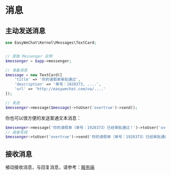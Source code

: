 # 消息

## 主动发送消息

```php
use EasyWeChat\Kernel\Messages\TextCard;


// 获取 Messenger 实例
$messenger = $app->messenger;

// 准备消息
$message = new TextCard([
    'title' => '你的请假单审批通过', 
    'description' => '单号：1928373, ....', 
    'url' => 'http://easywechat.com/oa/....'
]);

// 发送
$messenger->message($message)->toUser('overtrue')->send();

```

你也可以很方便的发送普通文本消息：

```php
$messenger->message('你的请假单（单号：1928373）已经审批通过！')->toUser('overtrue')->send();
// 或者写成
$messenger->toUser('overtrue')->send('你的请假单（单号：1928373）已经审批通过！');
```

## 接收消息

被动接收消息，与回复消息，请参考：[服务端](server)
